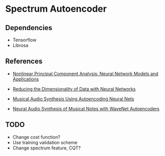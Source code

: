# Spectrum Autoencoder

## Dependencies

- Tensorflow
- Librosa

## References

 - [Nonlinear Principal Component Analysis: Neural Network Models and Applications](http://citeseerx.ist.psu.edu/viewdoc/download;jsessionid=3283D3172877BE385C4ED4D1BC2074AD?doi=10.1.1.192.6341&rep=rep1&type=pdf)

 - [Reducing the Dimensionality of Data with Neural Networks](https://pdfs.semanticscholar.org/7d76/b71b700846901ac4ac119403aa737a285e36.pdf)

 - [Musical Audio Synthesis Using Autoencoding Neural Nets](http://www.cs.dartmouth.edu/~sarroff/papers/sarroff2014a.pdf)

 - [Neural Audio Synthesis of Musical Notes with WaveNet Autoencoders](https://arxiv.org/pdf/1704.01279)

## TODO

- Change cost function?
- Use training validation scheme
- Change spectrum feature, CQT?
